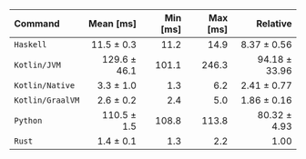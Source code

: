 | Command | Mean [ms] | Min [ms] | Max [ms] | Relative |
|:---|---:|---:|---:|---:|
| `Haskell` | 11.5 ± 0.3 | 11.2 | 14.9 | 8.37 ± 0.56 |
| `Kotlin/JVM` | 129.6 ± 46.1 | 101.1 | 246.3 | 94.18 ± 33.96 |
| `Kotlin/Native` | 3.3 ± 1.0 | 1.3 | 6.2 | 2.41 ± 0.77 |
| `Kotlin/GraalVM` | 2.6 ± 0.2 | 2.4 | 5.0 | 1.86 ± 0.16 |
| `Python` | 110.5 ± 1.5 | 108.8 | 113.8 | 80.32 ± 4.93 |
| `Rust` | 1.4 ± 0.1 | 1.3 | 2.2 | 1.00 |
